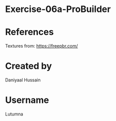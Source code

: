 # Exercise-06a-ProBuilder

# References
Textures from: https://freepbr.com/

# Created by 
Daniyaal Hussain

# Username
Lutumna
